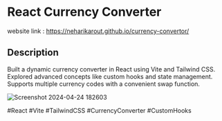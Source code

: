 # React Currency Converter
website link : https://neharikarout.github.io/currency-convertor/

## Description
Built a dynamic currency converter in React using Vite and Tailwind CSS. Explored advanced concepts like custom hooks and state management. Supports multiple currency codes with a convenient swap function.

![Screenshot 2024-04-24 182603](https://github.com/neharikarout/DSA/assets/144371961/68406ed2-7ef3-4e21-a28f-30f5acf1e437)


#React #Vite #TailwindCSS #CurrencyConverter #CustomHooks
